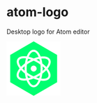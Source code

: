 atom-logo
=========

Desktop logo for Atom editor

![Desktop Atom logo](https://raw.githubusercontent.com/brownerd/atom-logo/master/atom.png)
